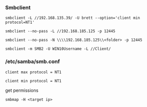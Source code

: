 ### Smbclient

```
smbclient -L //192.168.135.39/ -U brett --option='client min protocol=NT1'
```
```
smbclient --no-pass -L //192.168.185.125 -p 12445
```
```
smbclient --no-pass -N \\\\192.168.185.125\\<folder> -p 12445
```
```
smbclient -m SMB2 -U WIN10Username -L //Client/
```

### /etc/samba/smb.conf

```
client max protocol = NT1 
```
```
client min protocol = NT1
```

get permissions

```
smbmap -H <target ip>
```

